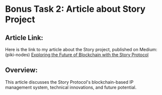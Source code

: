 # Bonus Task 2: Article about Story Project

## Article Link:
Here is the link to my article about the Story project, published on Medium: (piki-nodes) 
[Exploring the Future of Blockchain with the Story Protocol](https://medium.com/@big02bull/exploring-the-future-of-blockchain-with-the-story-protocol-c4ca8c4fb0f3)

## Overview:
This article discusses the Story Protocol's blockchain-based IP management system, technical innovations, and future potential.
 
